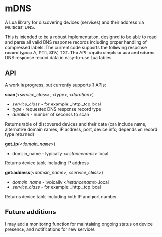 # mDNS
A Lua library for discovering devices (services) and their address via Multicast DNS.

This is intended to be a robust implementation, designed to be able to read and parse all valid DNS response records including proper handling of compressed labels.  The current code supports the following response record types:  A, PTR, SRV, TXT.  The API is quite simple to use and returns DNS response record data in easy-to-use Lua tables.


## API
A work in progress, but currently supports 3 APIs:

**scan**(<*service_class*>, <*type*>, <*duration*>)

- *service_class* - for example: \_http.\_tcp.local
- *type* - requested DNS response record type
- *duration* - number of seconds to scan

Returns table of discovered devices and their data (can include name, alternative domain names, IP address, port, device info; depends on record type returned)
  
  
**get_ip**(<*domain_name*>)

- domain_name - typically <*instancename*>.local 

Returns device table including IP address
  
  
**get:address**(<*domain_name*>, <*service_class*>)

- *domain_name* - typically <*instancename*>.local
- *service_class* - for example: \_http.\_tcp.local

Returns device table including both IP and port number

## Future additions
I may add a monitoring function for maintaining ongoing status on device presence, and notifications for new services
